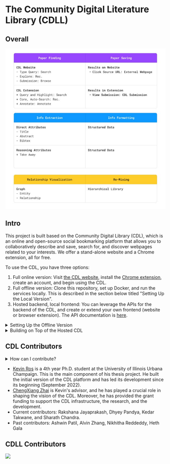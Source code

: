 # The Community Digital Literature Library (CDLL)
## Overall

![.\imgs\structure.JPG](https://github.com/SALT-Lab-Human-AI/Literature-tool/blob/dev/imgs/structure.JPG)

## Intro

This project is built based on the Community Digital Library (CDL), which is an online and open-source social bookmarking platform that allows you to collaboratively describe and save, search for, and discover webpages related to your interests. We offer a stand-alone website and a Chrome extension, all for free.


To use the CDL, you have three options:

1. Full online version: Visit [the CDL website](https://textdata.org/), install the [Chrome extension](https://chrome.google.com/webstore/detail/the-community-digital-lib/didjjbenidcdopncjajdoeniaplicdee?hl=en&authuser=0), create an account, and begin using the CDL.
2. Full offline version: Clone this repository, set up Docker, and run the services locally. This is described in the section below titled "Setting Up the Local Version".
3. Hosted backend, local frontend: You can leverage the APIs for the backend of the CDL, and create or extend your own frontend (website or browser extension). The API documentation is [here](https://github.com/thecommunitydigitallibrary/cdl-platform/tree/dev/backend).

<details>
<summary>Setting Up the Offline Version</summary>
<br>

## Setting Up the Offline Version
Note that the local version is still under development:

- No data is persisted; once the Docker containers stops, all data is lost.
- "Reset Password" will not work due to no access to SendGrid.

### Requirements for running locally
- [Docker](https://www.docker.com/) and [Docker Compose](https://docs.docker.com/compose/)
- [Docker Desktop](https://www.docker.com/products/docker-desktop/) for Windows
- [Configuring Docker for OpenSearch](https://opensearch.org/docs/latest/install-and-configure/install-opensearch/docker/). If you are running on Windows (and thus using WSL for Docker), then follow [these directions](https://github.com/docker/for-win/issues/5202) for increasing vm.max_map_count.
```
open powershell
wsl -d docker-desktop
sysctl -w vm.max_map_count=262144
```
- With all of the Docker containers, packages, and models, the total size is ~10GB. Without Neural, it is ~3GB.

### Configuring the env files
Copy the following to ``backend\env_local.ini``:

```
api_url=http://localhost
api_port=8080
webpage_port=8080
jwt_secret=0047fa567bbddf121b23d1deaa7ff2af
redis_host=redis
redis_port=6379
redis_password=admin
cdl_uri=mongodb://mongodb:27017/?retryWrites=true&w=majority
cdl_test_uri=mongodb://localhost:27017
db_name=cdl-local
elastic_username=admin
elastic_password=admin
elastic_index_name=submissions
elastic_webpages_index_name=webpages
elastic_domain=http://host.docker.internal:9200/
elastic_domain_backfill=http://localhost:9200/
```

Copy the following to ``frontend\website\.env.local``":
```
NEXT_PUBLIC_FROM_SERVER=http://host.docker.internal:8080/
NEXT_PUBLIC_FROM_CLIENT=http://localhost:8080/
```
Copy the following to ``frontend\extension\.env.local`` ":
```
REACT_APP_URL=http://localhost:8080/
REACT_APP_WEBSITE=http://localhost:8080/
```

### Starting the services

#### Website, backend API, MongoDB, and OpenSearch:

Add the following to ``docker-compose.yml``:

```
services:
    redis:
        image: redis:alpine
        command: redis-server --requirepass admin
        restart: always
        ports:
            - '6379:6379'

    reverseproxy:
        image: reverseproxy
        build:
            context: ./reverseproxy
            dockerfile: Dockerfile-local
        ports:
            - 8080:8080
        restart: always

    mongodb:
        image: mongo
        ports:
            - 27017:27017
        restart: always
        command: mongod --bind_ip 0.0.0.0

    opensearch-node1:
        image: opensearchproject/opensearch:latest
        container_name: opensearch-node1
        environment:
            - cluster.name=opensearch-cluster
            - node.name=opensearch-node1
            - discovery.seed_hosts=opensearch-node1
            - cluster.initial_cluster_manager_nodes=opensearch-node1
            - bootstrap.memory_lock=true
            - DISABLE_SECURITY_PLUGIN=true
            - "OPENSEARCH_JAVA_OPTS=-Xms512m -Xmx512m"
        ulimits:
            memlock:
                soft: -1
                hard: -1
            nofile:
                soft: 65536 # Maximum number of open files for the opensearch user - set to at least 65536
                hard: 65536
        ports:
        - 9200:9200 # REST API

    website:
        depends_on:
            - reverseproxy
        image: website
        build: ./frontend/website
        env_file: ./frontend/website/.env.local
        restart: always
        extra_hosts:
            - "host.docker.internal:host-gateway"

    api:
        depends_on:
            - reverseproxy
            - redis
            - mongodb
            - opensearch-node1
        image: api
        build: ./backend
        restart: always
        env_file: ./backend/env_local.ini

```

If you would like to add the neural reranking, add the following to the ``docker-compose.yml`` file:

```
    neural:
        depends_on:
            - api
        image: neural
        build: ./neural
        restart: always
        ports:
            - 9300:80
```

And add the following to ``backend\env_local.ini``:

```
neural_api=http://host.docker.internal:9300/
```

Note that the slashes need to be reversed if running on Mac/Linux (above is written for windows).

Run the docker-compose file: ``docker-compose -f docker-compose.yml up -d --build``

To stop: ``docker-compose -f docker-compose.yml down``

#### Extension:
Navigate to ``frontend\extension`` and run ``npm run build``. Then upload the ``build`` file to Chome while using Development Mode.


### Running Test cases
Note: Local Docker containers must be up and running before you run below commands
```
cd <project-directory>\backend
pytest .\tests\test_server.py
```

### Running the Back-Fill script
Note: Local Docker containers must be up and running before you run below commands
```
cd <project-directory>\backend
python .\app\helpers\backfill.py [--env_path] [--type=<"submissions" or "webpages">]
```
Here, `--env_path` is an optional argument that takes the path to the environment file, and the default file considered is `backend\env_local.ini`.

The `--type` is another optional argument that takes two values: `submissions` or `webpages`, and the default value is `submissions`.
</details>

<details>
<summary>Building on Top of the Hosted CDL</summary>
<br>

## Building on Top of the Hosted CDL
See the API documentation [here](https://github.com/thecommunitydigitallibrary/cdl-platform/tree/dev/backend). Please be courteous regarding the amount of API calls so that the backend servers do not get overwhelmed.

</details>


## CDL Contributors
<details>
<summary>How can I contribute?</summary>
<br>
For any single bug fix or small feature: fork this repository, make a pull request, and describe the change in the request.

For a longer-term collaboration, big feature, or large change, please send an email to ``kjros2@illinois.edu``. 
</details>

- [Kevin Ros](https://kevinros.github.io/) is a 4th year Ph.D. student at the University of Illinois Urbana Champaign. This is the main component of his thesis project. He built the initial version of the CDL platform and has led its development since its beginning (September 2022). 
- [ChengXiang Zhai](https://czhai.cs.illinois.edu/) is Kevin's advisor, and he has played a crucial role in shaping the vision of the CDL. Moreover, he has provided the grant funding to support the CDL infrastructure, the research, and the development.
- Current contributors: Rakshana Jayaprakash, Dhyey Pandya, Kedar Takwane, and Sharath Chandra.
- Past contributors: Ashwin Patil, Alvin Zhang, Nikhitha Reddeddy, Heth Gala

## CDLL Contributors

<a href="[https://github.com/SALT-Lab-Human-AI/Literature-tool]">
  <img src="https://contrib.rocks/image?repo=SALT-Lab-Human-AI/Literature-tool" />
</a>


